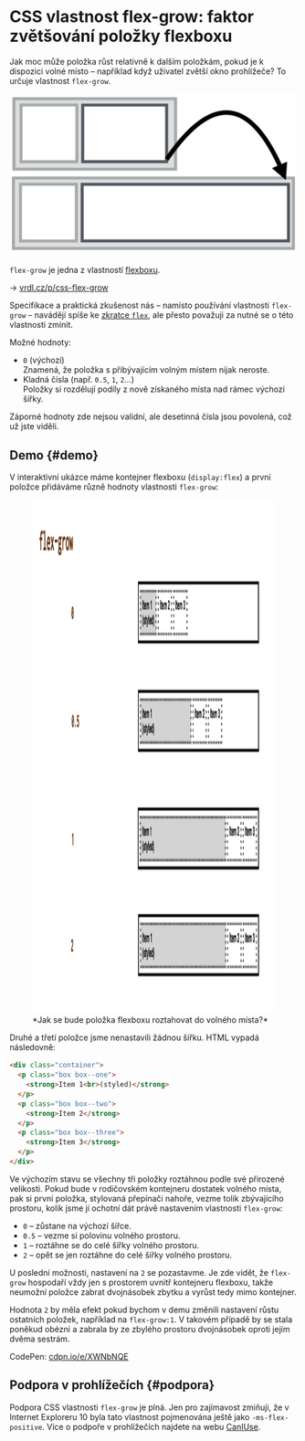 # CSS vlastnost flex-grow: faktor zvětšování položky flexboxu

Jak moc může položka růst relativně k dalším položkám, pokud je k dispozici volné místo – například když uživatel zvětší okno prohlížeče? To určuje vlastnost `flex-grow`.

<div class="connected" markdown="1">

![CSS vlastnost flex-grow](../dist/images/medium/vdlayout/css-flex-grow-schema.png)

<div class="web-only" markdown="1">

`flex-grow` je jedna z vlastností [flexboxu](css-flexbox.md).

</div>

<div class="ebook-only" markdown="1">

→ [vrdl.cz/p/css-flex-grow](https://www.vzhurudolu.cz/prirucka/css-flex-grow)

</div>

</div>

Specifikace a praktická zkušenost nás – namísto používání vlastnosti `flex-grow` – navádějí spíše ke [zkratce `flex`](css-flex.md), ale přesto považuji za nutné se o této vlastnosti zmínit.

Možné hodnoty:

- `0` (výchozí)  
Znamená, že položka s přibývajícím volným místem nijak neroste.
- Kladná čísla (např. `0.5`, `1`, `2`…)  
Položky si rozdělují podíly z nově získaného místa nad rámec výchozí šířky.

Záporné hodnoty zde nejsou validní, ale desetinná čísla jsou povolená, což už jste viděli.

<!-- AdSnippet -->

## Demo {#demo}

V interaktivní ukázce máme kontejner flexboxu (`display:flex`) a první položce přidáváme různě hodnoty vlastnosti `flex-grow`:

<figure>
<img src="../dist/images/original/vdlayout/css-flex-grow.png" width="1600" height="900" alt="CSS vlastnost flex-shrink">
<figcaption markdown="1">
*Jak se bude položka flexboxu roztahovat do volného místa?*
</figcaption>
</figure>

Druhé a třetí položce jsme nenastavili žádnou šířku. HTML vypadá následovně:

```html
<div class="container">
  <p class="box box--one">
    <strong>Item 1<br>(styled)</strong>
  </p>
  <p class="box box--two">
    <strong>Item 2</strong>
  </p>
  <p class="box box--three">
    <strong>Item 3</strong>
  </p>  
</div>
```

Ve výchozím stavu se všechny tři položky roztáhnou podle své přirozené velikosti.
Pokud bude v rodičovském kontejneru dostatek volného místa, pak si první položka, stylovaná přepínači nahoře, vezme tolik zbývajícího prostoru, kolik jsme jí ochotní dát právě nastavením vlastnosti `flex-grow`:

- `0` – zůstane na výchozí šířce.
- `0.5` – vezme si polovinu volného prostoru.
- `1` – roztáhne se do celé šířky volného prostoru.
- `2` – opět se jen roztáhne do celé šířky volného prostoru.

U poslední možnosti, nastavení na `2` se pozastavme. Je zde vidět, že `flex-grow` hospodaří vždy jen s prostorem uvnitř kontejneru flexboxu, takže neumožní položce zabrat dvojnásobek zbytku a vyrůst tedy mimo kontejner.

<!-- AdSnippet -->

Hodnota `2` by měla efekt pokud bychom v demu změnili nastavení růstu ostatních položek, například na `flex-grow:1`. V takovém případě by se stala poněkud obézní a zabrala by ze zbylého prostoru dvojnásobek oproti jejím dvěma sestrám.

CodePen: [cdpn.io/e/XWNbNQE](https://codepen.io/machal/pen/XWNbNQE?editors=0000)

## Podpora v prohlížečích {#podpora}

Podpora CSS vlastnosti `flex-grow` je plná. Jen pro zajímavost zmiňuji, že v Internet Exploreru 10 byla tato vlastnost pojmenována ještě jako `-ms-flex-positive`. Více o podpoře v prohlížečích najdete na webu [CanIUse](https://caniuse.com/mdn-css_properties_flex-grow).

<!-- AdSnippet -->
